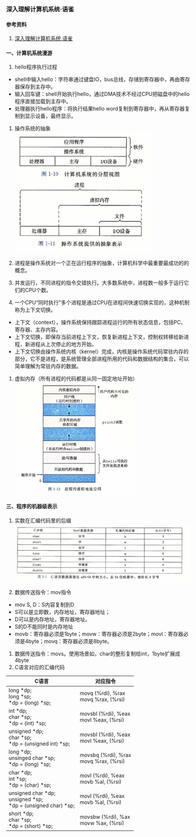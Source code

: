 <link rel="stylesheet" href="../extra/ideal-image-slider.css">
<link rel="stylesheet" href="../extra/ideal-default-theme.css">
<script src="../extra/ideal-image-slider.js"></script>
<script src="../extra/ideal-iis-bullet-nav.js"></script>
<script>
var gitbook = gitbook || [];
gitbook.push(function() {
    let slider = new IdealImageSlider.Slider('.IdealImageSlider');
    slider.addBulletNav();
})
</script>

### 深入理解计算机系统·语雀

#### 参考资料
1. [深入理解计算机系统.语雀](https://www.yuque.com/tvvhealth/cs/taaqns)

#### 一、计算机系统漫游
1. hello程序执行过程
  * shell中输入hello：字符串通过键盘IO，bus总线，存储到寄存器中，再由寄存器保存到主存中。
  * 输入回车键：shell开始执行hello，通过DMA技术不经过CPU把磁盘中的hello程序直接加载到主存中。
  * 处理器执行hello程序：将执行结果hello word复制到寄存器中，再从寄存器复制到显示设备，最终显示。
1. 操作系统的抽象
![](../images/operating_system.png)

1. 进程是操作系统对一个正在运行程序的抽象，计算机科学中最重要最成功的的概念。
1. 并发运行，不同进程的指令交错执行。大多数系统中，进程数一般多于运行它们的CPU个数。
1. 一个CPU“同时执行”多个进程是通过CPU在进程间快速切换实现的，这种机制称为上下文切换。
  * 上下文（context），操作系统保持跟踪进程运行的所有状态信息，包括PC、寄存器、主存内容。
  * 上下文切换，即保存当前进程上下文，恢复新进程上下文，控制权转移给新进程，新进程从上次停止的地方开始。
  * 上下文切换由操作系统内核（kernel）完成，内核是操作系统代码常驻内存的部分，它不是进程，是系统管理全部进程所用的代码和数据结构的集合，可以简单理解为常驻内存的数据。
1. 虚拟内存（所有进程的代码都是从同一固定地址开始）
![](../images/virtual_memory.png)

#### 三、程序的机器级表示
1. 实数在汇编代码里的后缀
![](../images/assembler_code_suffix.png)

1.  数据传送指令：mov指令
  * mov S, D：S内容复制到D
  * S可以是立即数，内存地址，寄存器地址；
  * D可以是内存地址，寄存器地址。
  * S的D不能同时是内存地址
  * movb：寄存器必须是1byte；movw：寄存器必须是2byte；movl：寄存器必须是4byte；movq：寄存器必须是8byte。
1. 数据传送指令：movs。使用场景如，char的整形复制给int，1byte扩展成4byte
1. C语言对应的汇编代码

|C语言 |对应指令 |
| ---  |---     |
|long *dp;<br/>long *sp;<br/>*dp = (long) *sp; |movq (%rdi), %rax<br/>movq %rax, (%rsi) |
|int *dp;<br/>char *sp;<br/>*dp = (int) *sp;              |movsbl (%rdi), %eax<br/>movl %eax, (%rsi)|
|unsigned *dp;<br/>char *sp;<br/>*dp = (unsigned int) *sp;|movsbl (%rdi), %eax<br/>movl %eax, (%rsi)|
|long *dp;<br/>unsinged char *sp;<br/>*dp = (long) *sp;   |movsbq (%rdi), %rax<br/>movq %rax, (%rsi)|
|char *dp;<br/>int *sp;<br/>*dp = (char) *sp;             |movl (%rdi), %eax<br/>movb %al, (%rsi)   |
|unsigned char *dp;<br/>unsigned *sp;<br/>*dp = (unsigned char) *sp;|movl (%rdi), %eax<br/>movb %al, (%rsi)|
|short *dp;<br/>char *sp;<br/>*dp = (short) *sp;          |movsbw (%rdi), %ax<br/>movw %ax, (%rsi)  |





